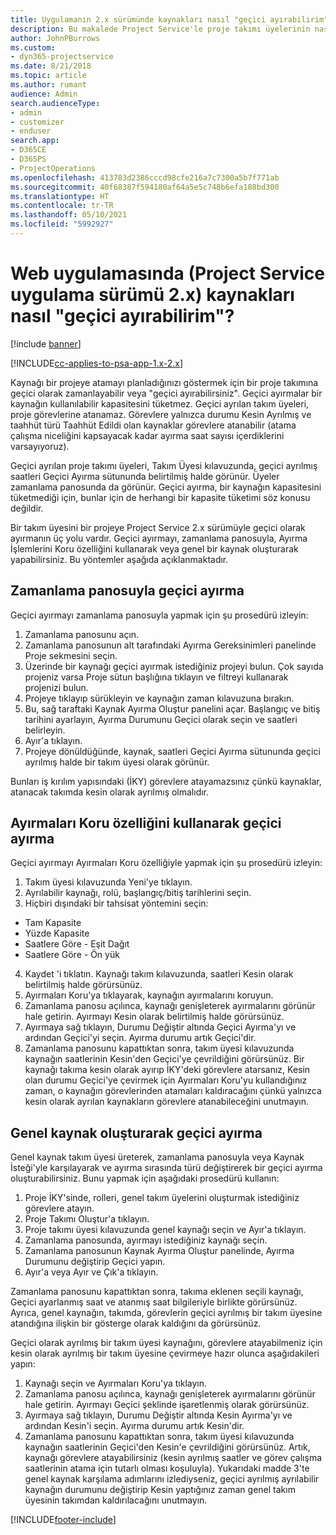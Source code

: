 ```yaml
---
title: Uygulamanın 2.x sürümünde kaynakları nasıl "geçici ayırabilirim"?
description: Bu makalede Project Service'le proje takımı üyelerinin nasıl geçici ayrılabileceği açıklanmaktadır.
author: JohnPBurrows
ms.custom:
- dyn365-projectservice
ms.date: 8/21/2018
ms.topic: article
ms.author: rumant
audience: Admin
search.audienceType:
- admin
- customizer
- enduser
search.app:
- D365CE
- D365PS
- ProjectOperations
ms.openlocfilehash: 413783d2386cccd98cfe216a7c7300a5b7f771ab
ms.sourcegitcommit: 40f68387f594180af64a5e5c748b6efa188bd300
ms.translationtype: HT
ms.contentlocale: tr-TR
ms.lasthandoff: 05/10/2021
ms.locfileid: "5992927"
---
```

# <a name="how-do-i-soft-book-resources-in-the-web-app-project-service-app-v2x"></a>Web uygulamasında (Project Service uygulama sürümü 2.x) kaynakları nasıl "geçici ayırabilirim"?

[!include [banner](../includes/psa-now-project-operations.md)]

[!INCLUDE[cc-applies-to-psa-app-1.x-2.x](../includes/cc-applies-to-psa-app-1x-2x.md)]

Kaynağı bir projeye atamayı planladığınızı göstermek için bir proje takımına geçici olarak zamanlayabilir veya "geçici ayırabilirsiniz". Geçici ayırmalar bir kaynağın kullanılabilir kapasitesini tüketmez. Geçici ayrılan takım üyeleri, proje görevlerine atanamaz. Görevlere yalnızca durumu Kesin Ayrılmış ve taahhüt türü Taahhüt Edildi olan kaynaklar görevlere atanabilir (atama çalışma niceliğini kapsayacak kadar ayırma saat sayısı içerdiklerini varsayıyoruz).

Geçici ayrılan proje takımı üyeleri, Takım Üyesi kılavuzunda, geçici ayrılmış saatleri Geçici Ayırma sütununda belirtilmiş halde görünür. Üyeler zamanlama panosunda da görünür. Geçici ayırma, bir kaynağın kapasitesini tüketmediği için, bunlar için de herhangi bir kapasite tüketimi söz konusu değildir.

Bir takım üyesini bir projeye Project Service 2.x sürümüyle geçici olarak ayırmanın üç yolu vardır. Geçici ayırmayı, zamanlama panosuyla, Ayırma İşlemlerini Koru özelliğini kullanarak veya genel bir kaynak oluşturarak yapabilirsiniz. Bu yöntemler aşağıda açıklanmaktadır.

## <a name="soft-book-with-the-schedule-board"></a>Zamanlama panosuyla geçici ayırma

Geçici ayırmayı zamanlama panosuyla yapmak için şu prosedürü izleyin: 
1. Zamanlama panosunu açın.
2. Zamanlama panosunun alt tarafındaki Ayırma Gereksinimleri panelinde Proje sekmesini seçin.
3. Üzerinde bir kaynağı geçici ayırmak istediğiniz projeyi bulun. Çok sayıda projeniz varsa Proje sütun başlığına tıklayın ve filtreyi kullanarak projenizi bulun.
4. Projeye tıklayıp sürükleyin ve kaynağın zaman kılavuzuna bırakın.
5. Bu, sağ taraftaki Kaynak Ayırma Oluştur panelini açar. Başlangıç ve bitiş tarihini ayarlayın, Ayırma Durumunu Geçici olarak seçin ve saatleri belirleyin. 
6. Ayır'a tıklayın.
7. Projeye dönüldüğünde, kaynak, saatleri Geçici Ayırma sütununda geçici ayrılmış halde bir takım üyesi olarak görünür.

Bunları iş kırılım yapısındaki (İKY) görevlere atayamazsınız çünkü kaynaklar, atanacak takımda kesin olarak ayrılmış olmalıdır.

## <a name="soft-book-using-the-maintain-bookings-feature"></a>Ayırmaları Koru özelliğini kullanarak geçici ayırma

Geçici ayırmayı Ayırmaları Koru özelliğiyle yapmak için şu prosedürü izleyin:
1. Takım üyesi kılavuzunda Yeni'ye tıklayın.
2. Ayrılabilir kaynağı, rolü, başlangıç/bitiş tarihlerini seçin.
3. Hiçbiri dışındaki bir tahsisat yöntemini seçin:
- Tam Kapasite
- Yüzde Kapasite
- Saatlere Göre - Eşit Dağıt
- Saatlere Göre - Ön yük
4. Kaydet 'i tıklatın. Kaynağı takım kılavuzunda, saatleri Kesin olarak belirtilmiş halde görürsünüz.
5. Ayırmaları Koru'ya tıklayarak, kaynağın ayırmalarını koruyun.
6. Zamanlama panosu açılınca, kaynağı genişleterek ayırmalarını görünür hale getirin. Ayırmayı Kesin olarak belirtilmiş halde görürsünüz.
7. Ayırmaya sağ tıklayın, Durumu Değiştir altında Geçici Ayırma'yı ve ardından Geçici'yi seçin. Ayırma durumu artık Geçici'dir.
8. Zamanlama panosunu kapattıktan sonra, takım üyesi kılavuzunda kaynağın saatlerinin Kesin'den Geçici'ye çevrildiğini görürsünüz.
Bir kaynağı takıma kesin olarak ayırıp İKY'deki görevlere atarsanız, Kesin olan durumu Geçici'ye çevirmek için Ayırmaları Koru'yu kullandığınız zaman, o kaynağın görevlerinden atamaları kaldıracağını çünkü yalnızca kesin olarak ayrılan kaynakların görevlere atanabileceğini unutmayın.

## <a name="soft-book-by-creating-a-generic-resource"></a>Genel kaynak oluşturarak geçici ayırma

Genel kaynak takım üyesi üreterek, zamanlama panosuyla veya Kaynak İsteği'yle karşılayarak ve ayırma sırasında türü değiştirerek bir geçici ayırma oluşturabilirsiniz.
Bunu yapmak için aşağıdaki prosedürü kullanın:

1. Proje İKY'sinde, rolleri, genel takım üyelerini oluşturmak istediğiniz görevlere atayın.
2. Proje Takımı Oluştur'a tıklayın.
3. Proje takımı üyesi kılavuzunda genel kaynağı seçin ve Ayır'a tıklayın.
4. Zamanlama panosunda, ayırmayı istediğiniz kaynağı seçin.
5. Zamanlama panosunun Kaynak Ayırma Oluştur panelinde, Ayırma Durumunu değiştirip Geçici yapın.
6. Ayır'a veya Ayır ve Çık'a tıklayın.

Zamanlama panosunu kapattıktan sonra, takıma eklenen seçili kaynağı, Geçici ayarlanmış saat ve atanmış saat bilgileriyle birlikte görürsünüz. Ayrıca, genel kaynağın, takımda, görevlerin geçici ayrılmış bir takım üyesine atandığına ilişkin bir gösterge olarak kaldığını da görürsünüz.

Geçici olarak ayrılmış bir takım üyesi kaynağını, görevlere atayabilmeniz için kesin olarak ayrılmış bir takım üyesine çevirmeye hazır olunca aşağıdakileri yapın:

1. Kaynağı seçin ve Ayırmaları Koru'ya tıklayın.
2. Zamanlama panosu açılınca, kaynağı genişleterek ayırmalarını görünür hale getirin. Ayırmayı Geçici şeklinde işaretlenmiş olarak görürsünüz.
3. Ayırmaya sağ tıklayın, Durumu Değiştir altında Kesin Ayırma'yı ve ardından Kesin'i seçin. Ayırma durumu artık Kesin'dir.
4. Zamanlama panosunu kapattıktan sonra, takım üyesi kılavuzunda kaynağın saatlerinin Geçici'den Kesin'e çevrildiğini görürsünüz. Artık, kaynağı görevlere atayabilirsiniz (kesin ayrılmış saatler ve görev çalışma saatlerinin atama için tutarlı olması koşuluyla). Yukarıdaki madde 3'te genel kaynak karşılama adımlarını izlediyseniz, geçici ayrılmış ayrılabilir kaynağın durumunu değiştirip Kesin yaptığınız zaman genel takım üyesinin takımdan kaldırılacağını unutmayın.


[!INCLUDE[footer-include](../includes/footer-banner.md)]